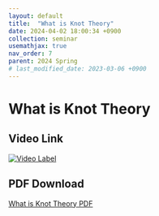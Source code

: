 ```yaml
---
layout: default
title:  "What is Knot Theory"
date: 2024-04-02 18:00:34 +0900
collection: seminar
usemathjax: true
nav_order: 7
parent: 2024 Spring
# last_modified_date: 2023-03-06 +0900
---
```

# What is Knot Theory
<!-- ## <center> Abstract </center>
Francis Guthrie claimed in 1852 the four color problem. We
proof two essential lemmas and then solve six color problem. We expand
the proof of six color problem into five, four color problem. Kempe
published this proof in 1879. However the flaw was discovered in 1890
by Heawood. Although flawed, Kempe’s idea was used as one of a basic
tool. -->
## Video Link

[![Video Label](https://img.youtube.com/vi/Bit3rBPlTkA/hqdefault.jpg)](https://youtu.be/Bit3rBPlTkA)

## PDF Download

<a target='_blank' href='download/Knot.pptx'>What is Knot Theory PDF</a>